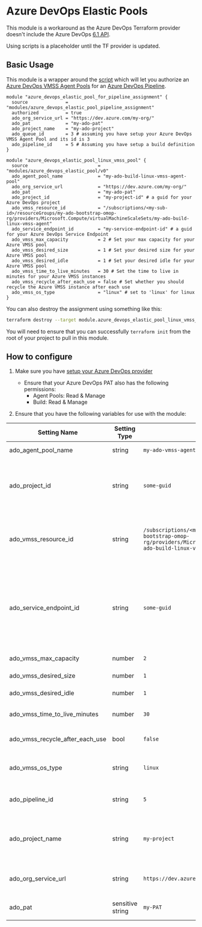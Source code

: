 # Azure DevOps Elastic Pools

This module is a workaround as the Azure DevOps Terraform provider doesn't include the Azure DevOps [6.1 API](https://github.com/MicrosoftDocs/vsts-rest-api-specs/tree/master/specification/distributedTask/6.1).

Using scripts is a placeholder until the TF provider is updated.

## Basic Usage

This module is a wrapper around the [script](/infra/terraform/modules/azure_devops_elastic_pool_pipeline_assignment/azure_devops_elastic_pool_pipeline_assignment.sh) which will let you authorize an [Azure DevOps VMSS Agent Pools](https://docs.microsoft.com/en-us/azure/devops/pipelines/agents/scale-set-agents?&view=azure-devops) for an [Azure DevOps Pipeline](https://docs.microsoft.com/en-us/azure/devops/pipelines/get-started/what-is-azure-pipelines?view=azure-devops).

```hcl
module "azure_devops_elastic_pool_for_pipeline_assignment" {
  source              = "modules/azure_devops_elastic_pool_pipeline_assignment"
  authorized          = true
  ado_org_service_url = "https://dev.azure.com/my-org/"
  ado_pat             = "my-ado-pat"
  ado_project_name    = "my-ado-project"
  ado_queue_id        = 3 # assuming you have setup your Azure DevOps VMSS Agent Pool and its id is 3 
  ado_pipeline_id     = 5 # Assuming you have setup a build definition 
}

module "azure_devops_elastic_pool_linux_vmss_pool" {
  source                          = "modules/azure_devops_elastic_pool/v0"
  ado_agent_pool_name             = "my-ado-build-linux-vmss-agent-pool"
  ado_org_service_url             = "https://dev.azure.com/my-org/"
  ado_pat                         = "my-ado-pat"
  ado_project_id                  = "my-project-id" # a guid for your Azure DevOps project
  ado_vmss_resource_id            = "/subscriptions/<my-sub-id>/resourceGroups/my-ado-bootstrap-omop-rg/providers/Microsoft.Compute/virtualMachineScaleSets/my-ado-build-linux-vmss-agent"
  ado_service_endpoint_id         = "my-service-endpoint-id" # a guid for your Azure DevOps Service Endpoint
  ado_vmss_max_capacity           = 2 # Set your max capacity for your Azure VMSS pool
  ado_vmss_desired_size           = 1 # Set your desired size for your Azure VMSS pool
  ado_vmss_desired_idle           = 1 # Set your desired idle for your Azure VMSS pool
  ado_vmss_time_to_live_minutes   = 30 # Set the time to live in minutes for your Azure VMSS instances
  ado_vmss_recycle_after_each_use = false # Set whether you should recycle the Azure VMSS instance after each use
  ado_vmss_os_type                = "linux" # set to 'linux' for linux
}

```

You can also destroy the assignment using something like this:

```bash
terraform destroy --target module.azure_devops_elastic_pool_linux_vmss_pool.null_resource.RemoveVMSSAgentPool
```

You will need to ensure that you can successfully `terraform init` from the root of your project to pull in this module.

## How to configure

1. Make sure you have [setup your Azure DevOps provider](https://registry.terraform.io/providers/microsoft/azuredevops/latest/docs/guides/authenticating_using_the_personal_access_token#configure-environment-variables)
    * Ensure that your Azure DevOps PAT also has the following permissions:
        * Agent Pools: Read & Manage
        * Build: Read & Manage

2. Ensure that you have the following variables for use with the module:

| Setting Name | Setting Type | Sample Value | Notes |
|--|--|--|--|
| ado_agent_pool_name | string | `my-ado-vmss-agent-pool` | Set the name for your [Azure DevOps VMSS Agent Pool](https://docs.microsoft.com/en-us/azure/devops/pipelines/agents/scale-set-agents?view=azure-devops). |
| ado_project_id | string | `some-guid` | Your Azure DevOps Project Id, you can also pass in your Azure DevOps project name e.g. if your project is hosted at `https://dev.azure.com/<my-org>/<my-project>` you ca specify `my-project`. |
| ado_vmss_resource_id | string | `/subscriptions/<my-sub-id>/resourceGroups/my-ado-bootstrap-omop-rg/providers/Microsoft.Compute/virtualMachineScaleSets/my-ado-build-linux-vmss-agent` | Your Azure DevOps Project Id, you can also pass in your Azure DevOps project name e.g. if your project is hosted at `https://dev.azure.com/<my-org>/<my-project>` you can specify `my-project`. |
| ado_service_endpoint_id | string | `some-guid` | Your Azure DevOps Service Endpoint Id, check under `https://dev.azure.com/<my-org>/<my-project>/_settings/adminservices` to find your specific Service Endpoint, and then you can check for your resource id under `https://dev.azure.com/<my-org>/<my-project>/_settings/adminservices?resourceId=some-guid`. |
| ado_vmss_max_capacity | number | `2` | Set your max capacity for your Azure VMSS Agent Pool. |
| ado_vmss_desired_size | number | `1` | Set your desired size for your Azure VMSS Agent Pool. |
| ado_vmss_desired_idle | number | `1` | Set your desired idle for your Azure VMSS Agent Pool. |
| ado_vmss_time_to_live_minutes | number | `30` | Set your time to live in minutes for your Azure VMSS Agent Pool instances. |
| ado_vmss_recycle_after_each_use | bool | `false` | Set whether to recycle each VMSS instance after each use for your Azure VMSS Agent Pool. |
| ado_vmss_os_type | string | `linux` | Set to either `linux` for [Azure Linux VMSS](https://docs.microsoft.com/en-us/azure/virtual-machines/linux/tutorial-create-vmss) or `windows` for [Azure Windows VMSS](https://docs.microsoft.com/en-us/azure/virtual-machines/windows/tutorial-create-vmss) for your Azure VMSS Agent Pool. |
| ado_pipeline_id | string | `5` | Your Azure DevOps Pipeline id, check under `https://dev.azure.com/<my-org>/<my-project>/_build`. |
| ado_project_name | string | `my-project` | Azure DevOps Project Name which hosts the Azure DevOps environment and the Azure DevOps pipeline, e.g. for the URL https://dev.azure.com/my-org/my-project you will provide `my-project`. |
| ado_org_service_url | string | `https://dev.azure.com/my-org` | Azure DevOps Organization URL e.g. `https://dev.azure.com/my-org` for your Azure DevOps environment. |
| ado_pat | sensitive string | `my-PAT` | Azure DevOps PAT which will be used to provision the Azure DevOps environment. |
